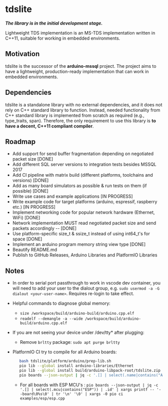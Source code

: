 # tdslite

***The library is in the initial development stage.***

Lightweight TDS implementation is an MS-TDS implementation written in C++11, suitable for working in embedded environments.

## Motivation

tdslite is the successor of the **arduino-mssql** project. The project aims to have a lightweight, production-ready implementation that can work in embedded environments.

## Dependencies

tdslite is a standalone library with no external dependencies, and it does not rely on C++ standard library to function. Instead, needed functionality from C++ standard library is implemented from scratch as required (e.g., type_traits, span). Therefore, the only requirement to use this library is **to have a decent, C++11 compliant compiler**.

## Roadmap

- Add support for send buffer fragmentation depending on negotiated packet size [DONE]
- Add different SQL server versions to integration tests besides MSSQL 2017
- Add CI pipeline with matrix build (different platforms, toolchains and  versions) [DONE]
- Add as many board simulators as possible & run tests on them (if possible) [DONE]
- Write use cases and example applications [IN PROGRESS]
- Write example code for target platforms (arduino, espressif, raspberry etc.) [IN PROGRESS]
- Implement networking code for popular network hardware (Ethernet, WiFi) [DONE]
- Network implementation MUST read negotiated packet size and send packets accordingly -- [DONE]
- Use platform-specific size_t & ssize_t instead of using int64_t's for space [DONE]
- Implement an arduino program memory string view type [DONE]
- Beautify README.md
- Publish to GitHub Releases, Arduino Libraries and PlatformIO Libraries 

## Notes

- In order to serial port passthrough to work in vscode dev container, you will need to add your user to the dialout group, e.g. `sudo usermod -a -G dialout <your-user-name>`. Requires re-login to take effect.
- Helpful commands to diagnose global memory:
  - `size /workspace/build/arduino-build/arduino.cpp.elf`
  - `readelf --demangle -a --wide /workspace/build/arduino-build/arduino.cpp.elf`
- If you are not seeing your device under /dev/tty* after plugging:
  - Remove `brltty` package: `sudo apt purge brltty`
- PlatformIO CI try to compile for all Arduino boards:

  ```bash
     bash tdslite/platform/arduino/prep-lib.sh
     pio lib --global install arduino-libraries/Ethernet
     pio lib --global install build/arduino-libpack-root/tdslite.zip
     pio boards --json-output | jq -c '.[] | select(.name|contains("Arduino")) | .id' | xargs printf -- '--board\0%s\0' | tr '\n' '\0' | xargs -0 pio ci examples/arduino/arduino.cpp
  ```

  - For all boards with ESP MCU's : `pio boards --json-output | jq -c '.[] | select(.mcu|contains("ESP")) | .id' | xargs printf -- '--board\0%s\0' | tr '\n' '\0' | xargs -0 pio ci examples/esp/esp.cpp`
